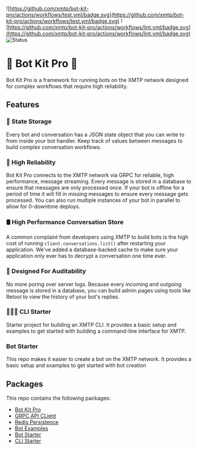 ![https://github.com/xmtp/bot-kit-pro/actions/workflows/test.yml/badge.svg](https://github.com/xmtp/bot-kit-pro/actions/workflows/test.yml/badge.svg) ![https://github.com/xmtp/bot-kit-pro/actions/workflows/lint.yml/badge.svg](https://github.com/xmtp/bot-kit-pro/actions/workflows/lint.yml/badge.svg) ![Status](https://img.shields.io/badge/Project_status-Alpha-orange)

# 🤖 Bot Kit Pro 🤖

Bot Kit Pro is a framework for running bots on the XMTP network designed for complex workflows that require high reliability.

## Features

### 📒 State Storage

Every bot and conversation has a JSON state object that you can write to from inside your bot handler. Keep track of values between messages to build complex conversation workflows.

### 💪 High Reliability

Bot Kit Pro connects to the XMTP network via GRPC for reliable, high performance, message streaming. Every message is stored in a database to ensure that messages are only processed once. If your bot is offline for a period of time it will fill in missing messages to ensure every message gets processed. You can also run multiple instances of your bot in parallel to allow for 0-downtime deploys.

### 🛢️ High Performance Conversation Store

A common complaint from developers using XMTP to build bots is the high cost of running `client.conversations.list()` after restarting your application. We've added a database-backed cache to make sure your application only ever has to decrypt a conversation one time ever.

### 🔎 Designed For Auditability

No more poring over server logs. Because every incoming and outgoing message is stored in a database, you can build admin pages using tools like Retool to view the history of your bot's replies.

### 🧑🏻‍💻 CLI Starter

Starter project for building an XMTP CLI. It provides a basic setup and examples to get started with building a command-line interface for XMTP.

### Bot Starter

This repo makes it easier to create a bot on the XMTP network. It provides a basic setup and examples to get started with bot creation

## Packages

This repo contains the following packages:

- [Bot Kit Pro](./packages/bot-kit-pro/README.md)
- [GRPC API CLient](./packages/grpc-api-client/README.md)
- [Redis Persistence](./packages/redis-persistence/README.md)
- [Bot Examples](./packages/bot-examples/)
- [Bot Starter](./packages/bot-starter/)
- [CLI Starter](./packages/cli-starter/)
